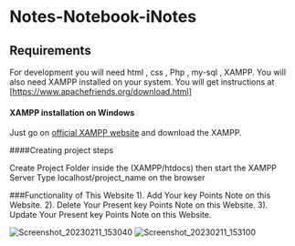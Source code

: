 ﻿# Notes-Notebook-iNotes


## Requirements

For development you will need  html , css , Php , my-sql , XAMPP.
You will also need XAMPP installed on your system. You will get instructions at [https://www.apachefriends.org/download.html]

#### XAMPP installation on Windows
Just go on [official XAMPP website](https://www.apachefriends.org/download.html) and download the XAMPP.

####Creating project steps

Create Project Folder inside the (XAMPP/htdocs) then start the XAMPP Server 
Type localhost/project_name on the browser


###Functionality of  This Website
1). Add Your key Points Note on this Website.
2). Delete Your Present key Points Note on this Website.
3). Update Your Present key Points Note on this Website.


![Screenshot_20230211_153040](https://user-images.githubusercontent.com/103774658/218252456-dcf879f9-ead1-4928-a2cc-a306b3dbce5b.png)
![Screenshot_20230211_153100](https://user-images.githubusercontent.com/103774658/218252462-cb9dbc6a-1e71-4fb2-8fcf-47246e77de84.png)
